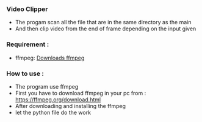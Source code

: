 ### Video Clipper
- The progam scan all the file that are in the same directory as the main
- And then clip video from the end of frame depending on the input given

### Requirement :
- ffmpeg: [Downloads ffmpeg](https://ffmpeg.org/download.html)


### How to use :
- The program use ffmpeg
- First you have to download ffmpeg in your pc from : https://ffmpeg.org/download.html
- After downloading and installing the ffmpeg 
- let the python file do the work
